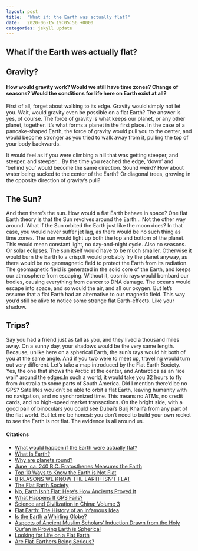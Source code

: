 ```yaml
---
layout: post
title:  "What if: the Earth was actually flat?"
date:   2020-06-15 19:05:56 +0000
categories: jekyll update
---
```

<h2>What if the Earth was actually flat?</h2>

<h2>Gravity?</h2>
<h4>How would gravity work? Would we still have time zones? Change of seasons? Would the conditions for life here on Earth exist at all?</h4>
<p>First of all, forget about walking to its edge. Gravity would simply not let you. Wait, would gravity even be possible on a flat Earth? The answer is yes, of course. The force of gravity is what keeps our planet, or any other planet, together. It’s what forms a planet in the first place. In the case of a pancake-shaped Earth, the force of gravity would pull you to the center, and would become stronger as you tried to walk away from it, pulling the top of your body backwards.</p>

<p>It would feel as if you were climbing a hill that was getting steeper, and steeper, and steeper… By the time you reached the edge, ‘down’ and ‘behind you’ would become the same direction. Sound weird? How about water being sucked to the center of the Earth? Or diagonal trees, growing in the opposite direction of gravity’s pull?</p>

<h2>The Sun?</h2>
<p>And then there’s the sun. How would a flat Earth behave in space? One flat Earth theory is that the Sun revolves around the Earth… Not the other way around. What if the Sun orbited the Earth just like the moon does? In that case, you would never suffer jet lag, as there would be no such thing as time zones. The sun would light up both the top and bottom of the planet. This would mean constant light, no day-and-night cycle. Also no seasons. Or solar eclipses. The sun itself would have to be much smaller. Otherwise it would burn the Earth to a crisp.It would probably fry the planet anyway, as there would be no geomagnetic field to protect the Earth from its radiation. The geomagnetic field is generated in the solid core of the Earth, and keeps our atmosphere from escaping. Without it, cosmic rays would bombard our bodies, causing everything from cancer to DNA damage.
The oceans would escape into space, and so would the air, and all our oxygen. But let’s assume that a flat Earth had an alternative to our magnetic field. This way you’d still be alive to notice some strange flat Earth-effects. Like your shadow.</p>

<h2>Trips?</h2>
<p>Say you had a friend just as tall as you, and they lived a thousand miles away. On a sunny day, your shadows would be the very same length. Because, unlike here on a spherical Earth, the sun’s rays would hit both of you at the same angle. And if you two were to meet up, traveling would turn out very different. Let’s take a map introduced by the Flat Earth Society. Yes, the one that shows the Arctic at the center, and Antarctica as an “ice wall” around the edges.In such a world, it would take you 32 hours to fly from Australia to some parts of South America. Did I mention there’d be no GPS? Satellites wouldn’t be able to orbit a flat Earth, leaving humanity with no navigation, and no synchronized time. This means no ATMs, no credit cards, and no high-speed market transactions. On the bright side, with a good pair of binoculars you could see Dubai’s Burj Khalifa from any part of the flat world. But let me be honest: you don’t need to build your own rocket to see the Earth is not flat. The evidence is all around us.</p>

<h4>Citations</h4>
<ul>
 <li><a href="https://phys.org/news/2018-01-earth-flat.html"> What would happen if the Earth were actually flat? </a></li>
 <li><a href="https://www.nasa.gov/audience/forstudents/5-8/features/nasa-knows/what-is-earth-58.html"> What Is Earth? </a></li>
 <li><a href="https://spaceplace.nasa.gov/planets-round/en/"> Why are planets round? </a></li>
 <li><a href="https://www.aps.org/publications/apsnews/200606/history.cfm"> June, ca. 240 B.C. Eratosthenes Measures the Earth </a></li>
 <li><a href="http://www.smarterthanthat.com/astronomy/top-10-ways-to-know-the-earth-is-not-flat/"> Top 10 Ways to Know the Earth is Not Flat </a></li>
 <li><a href="https://nerdist.com/article/8-reasons-we-know-the-earth-isnt-flat/"> 8 REASONS WE KNOW THE EARTH ISN’T FLAT </a> </li>
 <li><a href="https://theflatearthsociety.org/home/index.php"> The Flat Earth Society </a></li>
 <li><a href="https://go.discovery.com"> No, Earth Isn’t Flat: Here’s How Ancients Proved It </a> </li>
 <li><a href="https://www.theatlantic.com/technology/archive/2016/06/what-happens-if-gps-fails/486824/"> What Happens If GPS Fails? </a></li>
 <li><a href="https://books.google.ca/books/about/Science_and_Civilisation_in_China_Volume.html?id=jfQ9E0u4pLAC"> Science and Civilization in China: Volume 3 </a> </li>
 <li><a href="https://books.google.ca/books/about/Flat_Earth.html?id=2f8HAQAAMAAJ&redir_esc=y)"> Flat Earth: The History of an Infamous Idea </a> </li>
 <li><a href="https://www.theflatearthsociety.org/library/newsletters/Flat%20Earth%20Society%20Newsletter%20-%201979%20March.pdf">Is the Earth a Whirling Globe? </a></li>
 <li><a href="https://www.iiste.org/Journals/index.php/JEP/article/view/13388"> Aspects of Ancient Muslim Scholars’ Induction Drawn from the Holy Qur’an in Proving Earth is Spherical </a> </li>
 <li><a href="https://www.newyorker.com/science/elements/looking-for-life-on-a-flat-earth" > Looking for Life on a Flat Earth </a></li>
 <li><a href="https://www.livescience.com/24310-flat-earth-belief.html" > Are Flat-Earthers Being Serious? </a></li>
</ul>
